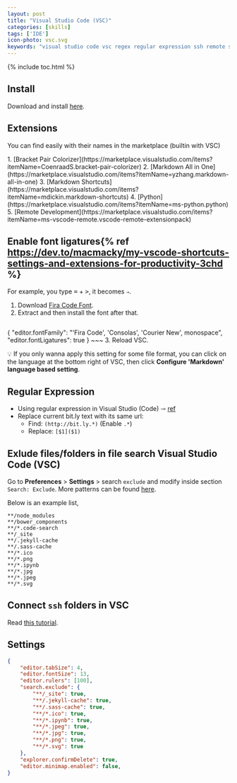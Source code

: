 ```yaml
---
layout: post
title: "Visual Studio Code (VSC)"
categories: [skills]
tags: ['IDE']
icon-photo: vsc.svg
keywords: "visual studio code vsc regex regular expression ssh remote server character combining font ligatures couple characters symbols letters new characters installation install extension plugin"
---
```


{% include toc.html %}

## Install

Download and install [here](https://code.visualstudio.com/).

## Extensions

You can find easily with their names in the marketplace (builtin with VSC)

<div class="two-columns-list" markdown="1">
1. [Bracket Pair Colorizer](https://marketplace.visualstudio.com/items?itemName=CoenraadS.bracket-pair-colorizer)
2. [Markdown All in One](https://marketplace.visualstudio.com/items?itemName=yzhang.markdown-all-in-one)
3. [Markdown Shortcuts](https://marketplace.visualstudio.com/items?itemName=mdickin.markdown-shortcuts)
4. [Python](https://marketplace.visualstudio.com/items?itemName=ms-python.python)
5. [Remote Development](https://marketplace.visualstudio.com/items?itemName=ms-vscode-remote.vscode-remote-extensionpack)
</div>

## Enable font ligatures{% ref https://dev.to/macmacky/my-vscode-shortcuts-settings-and-extensions-for-productivity-3chd %}

For example, you type <kbd>=</kbd> + <kbd>></kbd>, it becomes `⇒`.

1. Download [Fira Code Font](https://www.fontsquirrel.com/fonts/fira-code).
2. Extract and then install the font after that.
    ~~~ json
{
    "editor.fontFamily": "'Fira Code', 'Consolas', 'Courier New', monospace",
    "editor.fontLigatures": true
}
    ~~~
3. Reload VSC.

💡 If you only wanna apply this setting for some file format, you can click on the language at the bottom right of VSC, then click **Configure 'Markdown' language based setting**.

## Regular Expression

-  Using regular expression in Visual Studio (Code) ⇾ [ref](https://docs.microsoft.com/en-us/visualstudio/ide/using-regular-expressions-in-visual-studio?view=vs-2017)
- Replace current bit.ly text with its same url:
    - Find: `(http://bit.ly.*)` (Enable `.*`)
    - Replace: `[$1]($1)`

## Exlude files/folders in file search Visual Studio Code (VSC)

Go to **Preferences** > **Settings** > search `exclude` and modify inside section `Search: Exclude`. More patterns can be found [here](https://code.visualstudio.com/docs/editor/codebasics#_advanced-search-options).

Below is an example list,

~~~
**/node_modules
**/bower_components
**/*.code-search
**/_site
**/.jekyll-cache
**/.sass-cache
**/*.ico
**/*.png
**/*.ipynb
**/*.jpg
**/*.jpeg
**/*.svg
~~~

## Connect `ssh` folders in VSC

Read [this tutorial](https://code.visualstudio.com/blogs/2019/07/25/remote-ssh).

## Settings

~~~ json
{
    "editor.tabSize": 4,
    "editor.fontSize": 13,
    "editor.rulers": [100],
    "search.exclude": {
        "**/_site": true,
        "**/.jekyll-cache": true,
        "**/.sass-cache": true,
        "**/*.ico": true,
        "**/*.ipynb": true,
        "**/*.jpeg": true,
        "**/*.jpg": true,
        "**/*.png": true,
        "**/*.svg": true
    },
    "explorer.confirmDelete": true,
    "editor.minimap.enabled": false,
}
~~~
